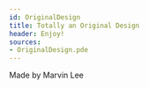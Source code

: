 ```yaml
---
id: OriginalDesign
title: Totally an Original Design
header: Enjoy!
sources:
- OriginalDesign.pde
---
```

Made by Marvin Lee